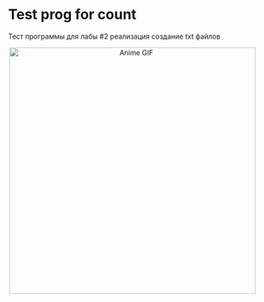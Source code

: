 # Test prog for count

Тест программы для лабы #2 
реализация создание txt файлов

<div align="center">
  <img src="https://github.com/Fadelovers/lab2/issues/1#issuecomment-3289470990" height="500" alt="Anime GIF"/>
</div>

